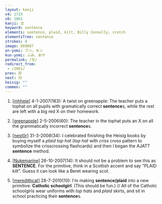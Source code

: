 ```yaml
---
layout: kanji
v4: 1725
v6: 1861
kanji: 文
keyword: sentence
elements: sentence, plaid, kilt, Billy Connolly, crotch
elementsTree: sentence
strokes: 4
image: E69687
on-yomi: ブン、モン
kun-yomi: ふみ、あや
permalink: /文/
redirect_from:
 - /1861/
prev: 診
next: 対
heisig: ""
commen: ""
---
```


1) [<a href="http://kanji.koohii.com/profile/mhheie">mhheie</a>] 4-1-2007(183): A twist on greenapple: The teacher puts a tophat on all pupils with gramatically correct<strong> sentence</strong>s, while the rest are left with a big red X on their homework.

2) [<a href="http://kanji.koohii.com/profile/greenapple">greenapple</a>] 2-5-2006(60): The teacher in the tophat puts an X on all the grammatically incorrect<strong> sentence</strong>s.

3) [<a href="http://kanji.koohii.com/profile/nest0r">nest0r</a>] 31-3-2008(34): I celebrated finishing the Heisig books by buying myself a <em>plaid top hat</em> (<em>top hat</em> with <em>criss cross</em> pattern to symbolize the crisscrossing flashcards) and then I began the AJATT<strong> sentence</strong> method.

4) [<a href="http://kanji.koohii.com/profile/Nukemarine">Nukemarine</a>] 26-10-2007(14): It should not be a problem to see this as<strong> SENTENCE</strong>. For the primitive, think in a Scottish accent and say &quot;PLAID kilt&quot;. Guess it can look like a Beret wearing scot.

5) [<a href="http://kanji.koohii.com/profile/meredithcat">meredithcat</a>] 28-7-2010(10): I&#039;m making <strong>sentence/plaid</strong> into a new primitive: <strong>Catholic schoolgirl</strong>. (This should be fun.) // All of the Catholic schoolgirls wear uniforms with <em>top hats</em> and <em>plaid</em> skirts, and sit in school practicing their<strong> sentence</strong>s.

